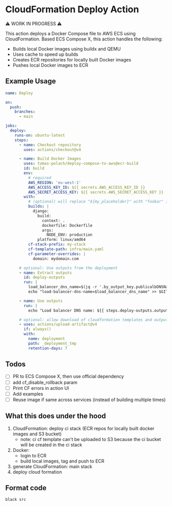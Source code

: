 # CloudFormation Deploy Action

⚠️ WORK IN PROGRESS ⚠️

This action deploys a Docker Compose file to AWS ECS using CloudFormation.
Based ECS Compose X, this action handles the following:
- Builds local Docker images using buildx and QEMU
- Uses cache to speed up builds
- Creates ECR repositories for locally built Docker images
- Pushes local Docker images to ECR

## Example Usage

```yaml
name: Deploy

on:
  push:
    branches:
      - main

jobs:
  deploy:
    runs-on: ubuntu-latest
    steps:
      - name: Checkout repository
        uses: actions/checkout@v4

      - name: Build Docker Images
        uses: tomas-polach/deploy-compose-to-aws@ecr-build
        id: build
        env:
          # required
          AWS_REGION: 'eu-west-1'
          AWS_ACCESS_KEY_ID: ${{ secrets.AWS_ACCESS_KEY_ID }}
          AWS_SECRET_ACCESS_KEY: ${{ secrets.AWS_SECRET_ACCESS_KEY }}
        with:
          # (optional) will replace "${my_placeholder}" with "foobar" in the ecs compose x YAML file
          builds: |
            django:
              build:
                context: .
                dockerfile: Dockerfile
                args:
                  NODE_ENV: production
              platform: linux/amd64
          cf-stack-prefix: my-stack
          cf-template-path: infra/main.yaml
          cf-parameter-overrides: |
            domain: mydomain.com

      # optional: Use outputs from the deployment
      - name: Extract outputs
        id: deploy-outputs
        run: |
          load_balancer_dns_name=$(jq -r '.by_output_key.publicalbDNSName' "${{ steps.build.outputs.image-url-by-service-json }}")
          echo "load-balancer-dns-name=$load_balancer_dns_name" >> $GITHUB_OUTPUT

      - name: Use outputs
        run: |
          echo "Load balancer DNS name: ${{ steps.deploy-outputs.outputs.load-balancer-dns-name }}"

      # optional: allow download of cloudformation templates and outputs for debugging
      - uses: actions/upload-artifact@v4
        if: always()
        with:
          name: deployment
          path: _deployment_tmp
          retention-days: 7
```

## Todos

- [ ] PR to ECS Compose X, then use official dependency
- [ ] add cf_disable_rollback param
- [ ] Print CF errors in action UI
- [ ] Add examples
- [ ] Reuse image if same across services (instead of building multiple times)

## What this does under the hood

1. CloudFormation: deploy ci stack (ECR repos for locally built docker images and S3 bucket)
     - note: ci cf template can't be uploaded to S3 because the ci bucket will be created in the ci stack
1. Docker:
     - login to ECR
     - build local images, tag and push to ECR
1. generate CloudFormation: main stack
1. deploy cloud formation

## Format code

```bash
black src
```
